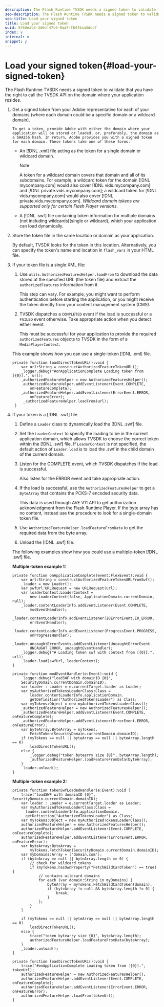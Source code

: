 ```yaml
---
description: The Flash Runtime TVSDK needs a signed token to validate that you have the right to call the TVSDK API on the domain where your application resides.
seo-description: The Flash Runtime TVSDK needs a signed token to validate that you have the right to call the TVSDK API on the domain where your application resides.
seo-title: Load your signed token
title: Load your signed token
uuid: 8760eab3-3d6d-47c6-9aa7-f64f6aa5ddcf
index: y
internal: n
snippet: y
---
```


# Load your signed token{#load-your-signed-token}

The Flash Runtime TVSDK needs a signed token to validate that you have the right to call the TVSDK API on the domain where your application resides.

1. Get a signed token from your Adobe representative for each of your domains (where each domain could be a specific domain or a wildcard domain).

       To get a token, provide Adobe with either the domain where your application will be stored or loaded, or, preferably, the domain as a SHA256 hash. In return, Adobe provides you with a signed token for each domain. These tokens take one of these forms:

    * An [!DNL .xml] file acting as the token for a single domain or wildcard domain.     
    
      >[!NOTE]
      >
      >A token for a wildcard domain covers that domain and all of its subdomains. For example, a wildcard token for the domain [!DNL mycompany.com] would also cover [!DNL vids.mycompany.com] and [!DNL private.vids.mycompany.com]; a wildcard token for [!DNL vids.mycompany.com] would also cover [!DNL private.vids.mycompany.com]. *Wildcard domain tokens are supported only for certain Flash Player versions.*

    * A [!DNL .swf] file containing token information for multiple domains (not including wildcards)(single or wildcard), which your application can load dynamically.

1. Store the token file in the same location or domain as your application.

   By default, TVSDK looks for the token in this location. Alternatively, you can specify the token's name and location in `flash_vars` in your HTML file.
1. If your token file is a single XML file:
   1. Use `utils.AuthorizedFeaturesHelper.loadFrom` to download the data stored at the specified URL (the token file) and extract the `authorizedFeatures` information from it.
   
      This step can vary. For example, you might want to perform authentication before starting the application, or you might receive the token directly from your content management system (CMS). 
   
   1. TVSDK dispatches a `COMPLETED` event if the load is successful or a `FAILED` event otherwise. Take appropriate action when you detect either event.
   
      This must be successful for your application to provide the required `authorizedFeatures` objects to TVSDK in the form of a `MediaPlayerContext`.

   This example shows how you can use a single-token [!DNL .xml] file.

   ```
   private function loadDirectTokenURL():void { 
       var url:String = constructAuthorizedFeatureTokenURL(); 
       _logger.debug("#onApplicationComplete Loading token from [{0}].", url); 
       _authorizedFeatureHelper = new AuthorizedFeaturesHelper(); 
       _authorizedFeatureHelper.addEventListener(Event.COMPLETE,  
           onFeatureComplete); 
       _authorizedFeatureHelper.addEventListener(ErrorEvent.ERROR,  
           onFeatureError); 
        _authorizedFeatureHelper.loadFrom(url); 
    }
   ```

1. If your token is a [!DNL .swf] file:
   1. Define a `Loader` class to dynamically load the [!DNL .swf] file.
   1. Set the `LoaderContext` to specify the loading to be in the current application domain, which allows TVSDK to choose the correct token within the [!DNL .swf] file. If `LoaderContext` is not specified, the default action of `Loader.load` is to load the .swf in the child domain of the current domain.
   1. Listen for the COMPLETE event, which TVSDK dispatches if the load is successful.
   
      Also listen for the ERROR event and take appropriate action.   
   1. If the load is successful, use the `AuthorizedFeaturesHelper` to get a `ByteArray` that contains the PCKS-7 encoded security data.
   
      This data is used through AVE V11 API to get authorization acknowledgment from the Flash Runtime Player. If the byte array has no content, instead use the procedure to look for a single-domain token file.   
   1. Use `AuthorizedFeatureHelper.loadFeatureFromData` to get the required data from the byte array.
   1. Unload the [!DNL .swf] file.

   The following examples show how you could use a multiple-token [!DNL .swf] file.

   **Multiple-token example 1:**

   ```
   private function onApplicationComplete(event:FlexEvent):void { 
       var url:String = constructAuthorizedFeatureTokenURLFromSwf();   
       _loader = new Loader(); 
       var swfUrl:URLRequest = new URLRequest(url); 
       var loaderContext:LoaderContext =  
           new LoaderContext(false, ApplicationDomain.currentDomain, null); 
       _loader.contentLoaderInfo.addEventListener(Event.COMPLETE,  
           modEventHandler); 
       _loader.contentLoaderInfo.addEventListener(IOErrorEvent.IO_ERROR,  
           errEventHandler); 
       _loader.contentLoaderInfo.addEventListener(ProgressEvent.PROGRESS,  
           onProgressHandler); 
       _loader.uncaughtErrorEvents.addEventListener(UncaughtErrorEvent. 
           UNCAUGHT_ERROR, uncaughtEventHandler); 
       _logger.debug("# Loading token swf with context from [{0}].", url); 
       _loader.load(swfUrl, loaderContext); 
   } 
     
   private function modEventHandler(e:Event):void { 
       _logger.debug("loadSWF with domainID {0}",  
       SecurityDomain.currentDomain.domainID); 
       var loader : Loader = e.currentTarget.loader as Loader; 
       var myAuthorizedTokensLoaderClass:Class =  
           loader.contentLoaderInfo.applicationDomain. 
           getDefinition("AuthorizedTokensLoader") as Class; 
       var myTokens:Object = new myAuthorizedTokensLoaderClass(); 
       _authorizedFeatureHelper = new AuthorizedFeaturesHelper(); 
       _authorizedFeatureHelper.addEventListener(Event.COMPLETE, onFeatureComplete); 
       _authorizedFeatureHelper.addEventListener(ErrorEvent.ERROR, onFeatureError); 
       var byteArray:ByteArray = myTokens. 
           FetchToken(SecurityDomain.currentDomain.domainID); 
       if (myTokens == null || byteArray == null || byteArray.length == 0) 
           loadDirectTokenURL(); 
       else { 
           _logger.debug("token bytearry size {0}", byteArray.length); 
           _authorizedFeatureHelper.loadFeatureFromData(byteArray); 
       } 
       _loader.unload(); 
   } 
   
   ```

   **Multiple-token example 2:**

   ```
   private function tokenSwfLoadedHandler(e:Event):void { 
       trace("loadSWF with domainID {0}", SecurityDomain.currentDomain.domainID); 
       var loader : Loader = e.currentTarget.loader as Loader; 
       var myAuthorizedTokensLoaderClass:Class =  
         loader.contentLoaderInfo.applicationDomain. 
         getDefinition("AuthorizedTokensLoader") as Class; 
       var myTokens:Object = new myAuthorizedTokensLoaderClass(); 
       authorizedFeatureHelper = new AuthorizedFeaturesHelper(); 
       authorizedFeatureHelper.addEventListener(Event.COMPLETE, onFeatureComplete); 
       authorizedFeatureHelper.addEventListener(ErrorEvent.ERROR, onFeatureError); 
       var byteArray:ByteArray =  
           myTokens.FetchToken(SecurityDomain.currentDomain.domainID); 
       var myDomains:Array = ["domain.com"]; 
       if (byteArray == null || byteArray.length == 0) { 
           // check for wildcard tokens 
           if (myTokens.hasOwnProperty("FetchWildCardToken") == true) { 
               // contains wildcard domains 
               for each (var domain:String in myDomains) { 
                   byteArray = myTokens.FetchWildCardToken(domain); 
                   if (byteArray != null && byteArray.length != 0) { 
                       break; 
                   } 
               }; 
           } 
       } 
    
       if (myTokens == null || byteArray == null || byteArray.length == 0) 
           loadDirectTokenURL(); 
       else { 
           trace("token bytearry size {0}", byteArray.length); 
           authorizedFeatureHelper.loadFeatureFromData(byteArray); 
       } 
       _loader.unload(); 
   } 
    
   private function loadDirectTokenURL():void { 
       trace("#onApplicationComplete Loading token from [{0}].", tokenUrl); 
       authorizedFeatureHelper = new AuthorizedFeaturesHelper(); 
       authorizedFeatureHelper.addEventListener(Event.COMPLETE, onFeatureComplete); 
       authorizedFeatureHelper.addEventListener(ErrorEvent.ERROR, onFeatureError); 
       authorizedFeatureHelper.loadFrom(tokenUrl); 
   }
   ```

